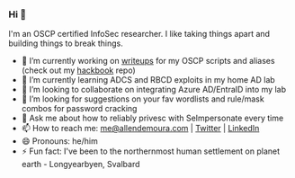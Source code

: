 ### Hi 👋
I'm an OSCP certified InfoSec researcher. I like taking things apart and building things to break things.
<!--
**allendemoura/allendemoura** is a ✨ _special_ ✨ repository because its `README.md` (this file) appears on your GitHub profile.

Here are some ideas to get you started:

- 🔭 I’m currently working on ...
- 🌱 I’m currently learning ...
- 👯 I’m looking to collaborate on ...
- 🤔 I’m looking for help with ...🥍
- 💬 Ask me about ...
- 📫 How to reach me: ...
- 😄 Pronouns: ...
- ⚡ Fun fact: ...

www.allendemoura.com

www.medium.com/@senderend

www.linkedin.com/in/allendemoura

-->
- 🔭 I’m currently working on [writeups](https://www.medium.com/@senderend) for my OSCP scripts and aliases (check out my [hackbook](https://github.com/allendemoura/hackbook) repo)
- 🌱 I’m currently learning ADCS and RBCD exploits in my home AD lab
- 👯 I’m looking to collaborate on integrating Azure AD/EntraID into my lab
- 🤔 I’m looking for suggestions on your fav wordlists and rule/mask combos for password cracking
- 💬 Ask me about how to reliably privesc with SeImpersonate every time
- 📫 How to reach me: me@allendemoura.com | [Twitter](https://twitter.com/senderend) | [LinkedIn](https://linkedin.com/in/allendemoura)
- 😄 Pronouns: he/him
- ⚡ Fun fact: I've been to the northernmost human settlement on planet earth - Longyearbyen, Svalbard

